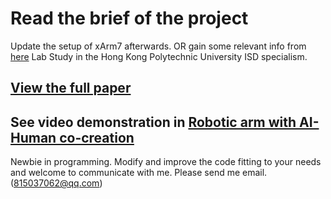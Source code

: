 # Read the brief of the project   
Update the setup of xArm7 afterwards. OR gain some relevant info from [here](https://github.com/taomatoto/Robotic-Arm-Beginner-)
Lab Study in the Hong Kong Polytechnic University ISD specialism.   

## [View the full paper](https://dl.acm.org/doi/10.1145/3584931.3607008)

## See video demonstration in [Robotic arm with AI-Human co-creation](https://www.bilibili.com/video/BV19z4y1a7Ms/?share_source=copy_web&vd_source=b7ddc9544cae898e3956d79e1784fb88)

Newbie in programming. Modify and improve the code fitting to your needs and welcome to communicate with me. Please send me email. (815037062@qq.com)
